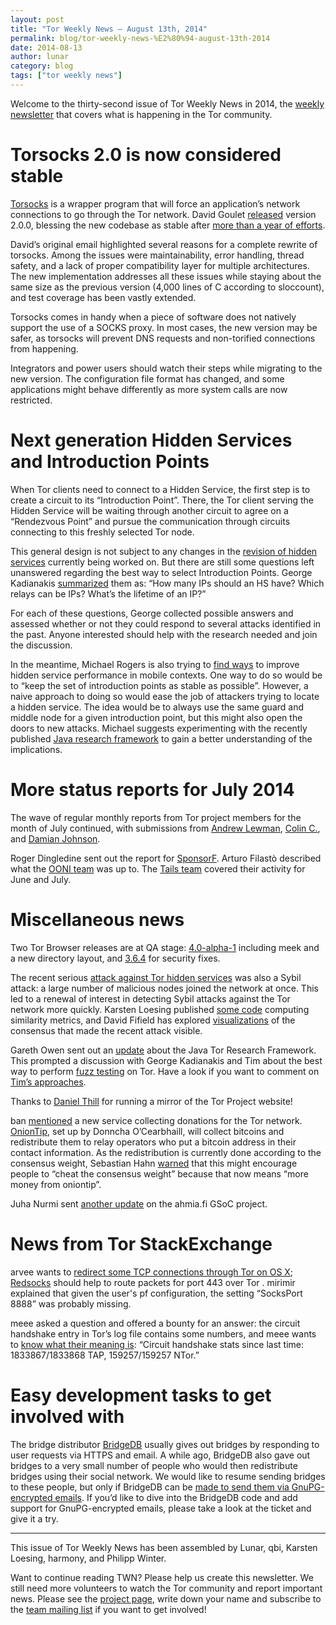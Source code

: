 ```yaml
---
layout: post
title: "Tor Weekly News — August 13th, 2014"
permalink: blog/tor-weekly-news-%E2%80%94-august-13th-2014
date: 2014-08-13
author: lunar
category: blog
tags: ["tor weekly news"]
---
```


Welcome to the thirty-second issue of Tor Weekly News in 2014, the [weekly newsletter](https://lists.torproject.org/cgi-bin/mailman/listinfo/tor-news) that covers what is happening in the Tor community.

# Torsocks 2.0 is now considered stable

[Torsocks](https://gitweb.torproject.org/torsocks.git/blob/HEAD:/README.md) is a wrapper program that will force an application’s network connections to go through the Tor network. David Goulet [released](https://lists.torproject.org/pipermail/tor-dev/2014-August/007330.html) version 2.0.0, blessing the new codebase as stable after [more than a year of efforts](https://lists.torproject.org/pipermail/tor-dev/2013-June/004959.html).

David’s original email highlighted several reasons for a complete rewrite of torsocks. Among the issues were maintainability, error handling, thread safety, and a lack of proper compatibility layer for multiple architectures. The new implementation addresses all these issues while staying about the same size as the previous version (4,000 lines of C according to sloccount), and test coverage has been vastly extended.

Torsocks comes in handy when a piece of software does not natively support the use of a SOCKS proxy. In most cases, the new version may be safer, as torsocks will prevent DNS requests and non-torified connections from happening.

Integrators and power users should watch their steps while migrating to the new version. The configuration file format has changed, and some applications might behave differently as more system calls are now restricted.

# Next generation Hidden Services and Introduction Points

When Tor clients need to connect to a Hidden Service, the first step is to create a circuit to its “Introduction Point”. There, the Tor client serving the Hidden Service will be waiting through another circuit to agree on a “Rendezvous Point” and pursue the communication through circuits connecting to this freshly selected Tor node.

This general design is not subject to any changes in the [revision of hidden services](https://gitweb.torproject.org/torspec.git/blob/HEAD:/proposals/224-rend-spec-ng.txt) currently being worked on. But there are still some questions left unanswered regarding the best way to select Introduction Points. George Kadianakis [summarized](https://lists.torproject.org/pipermail/tor-dev/2014-August/007335.html) them as: “How many IPs should an HS have? Which relays can be IPs? What’s the lifetime of an IP?”

For each of these questions, George collected possible answers and assessed whether or not they could respond to several attacks identified in the past. Anyone interested should help with the research needed and join the discussion.

In the meantime, Michael Rogers is also trying to [find ways](https://fulpool.org/pipermail/hidden-services/2014-August/000019.html) to improve hidden service performance in mobile contexts. One way to do so would be to “keep the set of introduction points as stable as possible”. However, a naive approach to doing so would ease the job of attackers trying to locate a hidden service. The idea would be to always use the same guard and middle node for a given introduction point, but this might also open the doors to new attacks. Michael suggests experimenting with the recently published [Java research framework](https://github.com/drgowen/tor-research-framework) to gain a better understanding of the implications.

# More status reports for July 2014

The wave of regular monthly reports from Tor project members for the month of July continued, with submissions from [Andrew Lewman](https://lists.torproject.org/pipermail/tor-reports/2014-August/000615.html), [Colin C.](https://lists.torproject.org/pipermail/tor-reports/2014-August/000616.html), and [Damian Johnson](https://lists.torproject.org/pipermail/tor-reports/2014-August/000617.html).

Roger Dingledine sent out the report for [SponsorF](https://lists.torproject.org/pipermail/tor-reports/2014-August/000619.html). Arturo Filastò described what the [OONI team](https://lists.torproject.org/pipermail/tor-reports/2014-August/000621.html) was up to. The [Tails team](https://tails.boum.org/news/report_2014_06-07/) covered their activity for June and July.

# Miscellaneous news

Two Tor Browser releases are at QA stage: [4.0-alpha-1](https://lists.torproject.org/pipermail/tor-qa/2014-August/000436.html) including meek and a new directory layout, and [3.6.4](https://lists.torproject.org/pipermail/tor-qa/2014-August/000439.html) for security fixes.

The recent serious [attack against Tor hidden services](https://blog.torproject.org/blog/tor-security-advisory-relay-early-traffic-confirmation-attack) was also a Sybil attack: a large number of malicious nodes joined the network at once. This led to a renewal of interest in detecting Sybil attacks against the Tor network more quickly. Karsten Loesing published [some code](https://github.com/kloesing/SAD) computing similarity metrics, and David Fifield has explored [visualizations](https://bugs.torproject.org/12813) of the consensus that made the recent attack visible.

Gareth Owen sent out an [update](https://lists.torproject.org/pipermail/tor-dev/2014-August/007328.html) about the Java Tor Research Framework. This prompted a discussion with George Kadianakis and Tim about the best way to perform [fuzz testing](https://en.wikipedia.org/wiki/Fuzz_testing) on Tor. Have a look if you want to comment on [Tim’s approaches](https://lists.torproject.org/pipermail/tor-dev/2014-August/007334.html).

Thanks to [Daniel Thill](https://lists.torproject.org/pipermail/tor-mirrors/2014-August/000651.html) for running a mirror of the Tor Project website!

ban [mentioned](https://lists.torproject.org/pipermail/tor-relays/2014-August/005073.html) a new service collecting donations for the Tor network. [OnionTip](https://oniontip.com/), set up by Donncha O’Cearbhaill, will collect bitcoins and redistribute them to relay operators who put a bitcoin address in their contact information. As the redistribution is currently done according to the consensus weight, Sebastian Hahn [warned](https://lists.torproject.org/pipermail/tor-relays/2014-August/005077.html) that this might encourage people to “cheat the consensus weight” because that now means “more money from oniontip”.

Juha Nurmi sent [another update](https://lists.torproject.org/pipermail/tor-reports/2014-August/000620.html) on the ahmia.fi GSoC project.

# News from Tor StackExchange

arvee wants to [redirect some TCP connections through Tor on OS X](https://tor.stackexchange.com/q/3802/88); [Redsocks](http://darkk.net.ru/redsocks/) should help to route packets for port 443 over Tor . mirimir explained that given the user's pf configuration, the setting “SocksPort 8888” was probably missing.

meee asked a question and offered a bounty for an answer: the circuit handshake entry in Tor’s log file contains some numbers, and meee wants to [know what their meaning is](https://tor.stackexchange.com/q/3213/88): “Circuit handshake stats since last time: 1833867/1833868 TAP, 159257/159257 NTor.”

# Easy development tasks to get involved with

The bridge distributor [BridgeDB](https://bridges.torproject.org/) usually gives out bridges by responding to user requests via HTTPS and email. A while ago, BridgeDB also gave out bridges to a very small number of people who would then redistribute bridges using their social network. We would like to resume sending bridges to these people, but only if BridgeDB can be [made to send them via GnuPG-encrypted emails](https://bugs.torproject.org/9332). If you’d like to dive into the BridgeDB code and add support for GnuPG-encrypted emails, please take a look at the ticket and give it a try.

* * *

This issue of Tor Weekly News has been assembled by Lunar, qbi, Karsten Loesing, harmony, and Philipp Winter.

Want to continue reading TWN? Please help us create this newsletter. We still need more volunteers to watch the Tor community and report important news. Please see the [project page](https://trac.torproject.org/projects/tor/wiki/TorWeeklyNews), write down your name and subscribe to the [team mailing list](https://lists.torproject.org/cgi-bin/mailman/listinfo/news-team) if you want to get involved!

